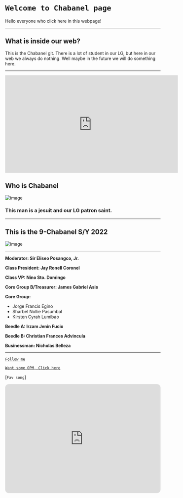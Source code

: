 # `Welcome to Chabanel page`
Hello everyone who click here in this webpage!

---
## What is inside our web?
This is the Chabanel git. There is a lot of student in our LG, but here in our web we always do nothing. Well maybe in the future we will do something here.

---
<iframe width="560" height="315" src="https://play2048.co/" title="2048" frameborder="0" allow="accelerometer; autoplay; clipboard-write; encrypted-media; gyroscope; picture-in-picture" allowfullscreen></iframe> 

## Who is Chabanel
![image](https://user-images.githubusercontent.com/111236802/202055424-693214c6-57e6-427f-9701-351d74ca3cf9.png)
### This man is a jesuit and our LG patron saint.
---

## This is the 9-Chabanel S/Y 2022
![image](https://scontent.fmnl3-3.fna.fbcdn.net/v/t1.15752-9/307921944_498092778426632_8509558574011968811_n.jpg?_nc_cat=103&ccb=1-7&_nc_sid=ae9488&_nc_eui2=AeGfKng81KBn6iwuaJ-Ek6P007idzKD_8tzTuJ3MoP_y3EfFb5jAMLkeV3QLh1IE4zv_AhIYSY1f7xPbJU2CDffw&_nc_ohc=Z-OQb1KTApEAX958rpq&_nc_ht=scontent.fmnl3-3.fna&oh=03_AdS2jC5oUfiGyuLyfXeN_xN4f59WJOd1JT6-NIf3klaFxw&oe=639C57AA)

---
**Moderator: Sir Eliseo Posangco, Jr.**

**Class President: Jay Ronell Coronel**

**Class VP: Nino Sto. Domingo**

**Core Group B/Treasurer: James Gabriel Asis**

**Core Group:**
- Jorge Francis Egino
- Sharbel Nollie Pasumbal
- Kirsten Cyrah Lumibao

**Beedle A: Irzam Jenin Fucio**

**Beedle B: Christian Frances Advincula**

**Businessman: Nicholas Belleza**

---
[`Follow me`](https://github.com/James61116)

[`Want some OPM, Click here`](https://open.spotify.com/playlist/6tHKbMXa4eYuZX3AwBNqbC?si=9799527770c24700)

[`Fav song`]
<iframe style="border-radius:12px" src="https://open.spotify.com/embed/track/5FVd6KXrgO9B3JPmC8OPst?utm_source=generator" width="100%" height="352" frameBorder="0" allowfullscreen="" allow="autoplay; clipboard-write; encrypted-media; fullscreen; picture-in-picture" loading="lazy"></iframe>
